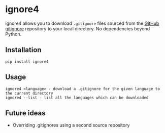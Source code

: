 # ignore4

ignore4 allows you to download `.gitignore` files sourced from the [GitHub gitignore](https://www.github.com/github/gitignore)
repository to your local directory. No dependencies beyond Python.

## Installation
```
pip install ignore4
```

## Usage
```
ignore4 <language> - download a .gitignore for the given language to the current directory
ignore4 --list - list all the languages which can be downloaded
```

## Future ideas
- Overriding .gitignores using a second source repository
